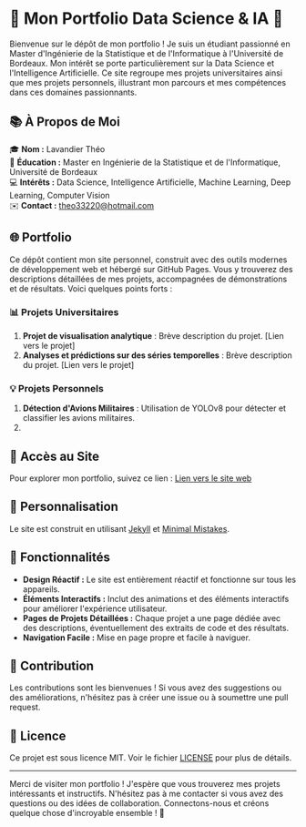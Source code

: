 # 🌟 Mon Portfolio Data Science & IA 🌟

Bienvenue sur le dépôt de mon portfolio ! Je suis un étudiant passionné en Master d'Ingénierie de la Statistique et de l'Informatique à l'Université de Bordeaux. Mon intérêt se porte particulièrement sur la Data Science et l'Intelligence Artificielle. Ce site regroupe mes projets universitaires ainsi que mes projets personnels, illustrant mon parcours et mes compétences dans ces domaines passionnants.

## 📚 À Propos de Moi

🎓 **Nom :** Lavandier Théo  
🏫 **Éducation :** Master en Ingénierie de la Statistique et de l'Informatique, Université de Bordeaux  
💻 **Intérêts :** Data Science, Intelligence Artificielle, Machine Learning, Deep Learning, Computer Vision  
✉️ **Contact :** theo33220@hotmail.com

## 🌐 Portfolio

Ce dépôt contient mon site personnel, construit avec des outils modernes de développement web et hébergé sur GitHub Pages. Vous y trouverez des descriptions détaillées de mes projets, accompagnées de démonstrations et de résultats. Voici quelques points forts :

### 📊 Projets Universitaires

1. **Projet de visualisation analytique** : Brève description du projet. [Lien vers le projet]
2. **Analyses et prédictions sur des séries temporelles** : Brève description du projet. [Lien vers le projet]

### 💡 Projets Personnels

1. **Détection d'Avions Militaires** : Utilisation de YOLOv8 pour détecter et classifier les avions militaires. 
2. 

## 🚀 Accès au Site

Pour explorer mon portfolio, suivez ce lien : [Lien vers le site web](https://Hisqkq.github.io/)

## 🎨 Personnalisation

Le site est construit en utilisant [Jekyll](https://jekyllrb.com/) et [Minimal Mistakes](https://mmistakes.github.io/minimal-mistakes/).

## 🌟 Fonctionnalités

- **Design Réactif :** Le site est entièrement réactif et fonctionne sur tous les appareils.
- **Éléments Interactifs :** Inclut des animations et des éléments interactifs pour améliorer l'expérience utilisateur.
- **Pages de Projets Détaillées :** Chaque projet a une page dédiée avec des descriptions, éventuellement des extraits de code et des résultats.
- **Navigation Facile :** Mise en page propre et facile à naviguer.

## 🤝 Contribution

Les contributions sont les bienvenues ! Si vous avez des suggestions ou des améliorations, n'hésitez pas à créer une issue ou à soumettre une pull request.

## 📜 Licence

Ce projet est sous licence MIT. Voir le fichier [LICENSE](LICENSE) pour plus de détails.

---

Merci de visiter mon portfolio ! J'espère que vous trouverez mes projets intéressants et instructifs. N'hésitez pas à me contacter si vous avez des questions ou des idées de collaboration. Connectons-nous et créons quelque chose d'incroyable ensemble ! 🌟
